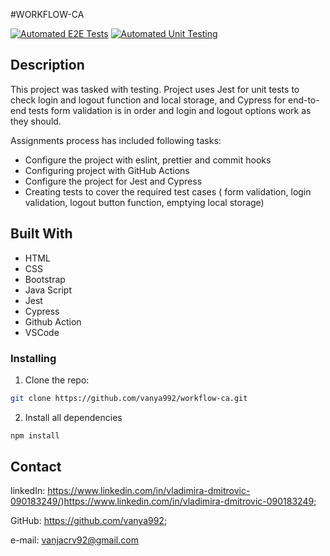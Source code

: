#WORKFLOW-CA

[![Automated E2E Tests](https://github.com/ESPR07/workflow-assignment/actions/workflows/e2e-test.yml/badge.svg)](https://github.com/ESPR07/workflow-assignment/actions/workflows/e2e-test.yml)
[![Automated Unit Testing](https://github.com/ESPR07/workflow-assignment/actions/workflows/unit-test.yml/badge.svg)](https://github.com/ESPR07/workflow-assignment/actions/workflows/unit-test.yml)

## Description
This project was tasked with testing. Project uses Jest for unit tests to check login and logout function and local storage, and Cypress for end-to-end tests form validation is in order and login and logout options work as they should.

Assignments process has included following tasks:
  - Configure the project with eslint, prettier and commit hooks
  - Configuring project with GitHub Actions
  - Configure the project for Jest and Cypress
  - Creating tests to cover the required test cases ( form validation, login validation, logout button function, emptying local storage)
    
## Built With
- HTML
- CSS
- Bootstrap
- Java Script
- Jest
- Cypress
- Github Action
- VSCode


### Installing

1. Clone the repo:

```bash
git clone https://github.com/vanya992/workflow-ca.git
```

2. Install all dependencies
```bash
npm install
```

## Contact

linkedIn: https://www.linkedin.com/in/vladimira-dmitrovic-090183249/)https://www.linkedin.com/in/vladimira-dmitrovic-090183249;

GitHub: https://github.com/vanya992;

e-mail: vanjacrv92@gmail.com


